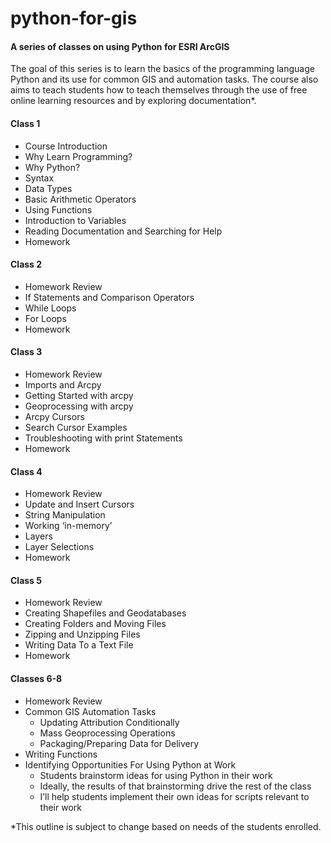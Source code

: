 # python-for-gis
#### A series of classes on using Python for ESRI ArcGIS

The goal of this series is to learn the basics of the programming language Python and its use for common GIS and automation tasks. The course also aims to teach students how to teach themselves through the use of free online learning resources and by exploring documentation*.


#### Class 1
*	Course Introduction
* Why Learn Programming?
*	Why Python?
*	Syntax
*	Data Types
*	Basic Arithmetic Operators
*	Using Functions
*	Introduction to Variables
*	Reading Documentation and Searching for Help
*	Homework

#### Class 2
*	Homework Review
*	If Statements and Comparison Operators
*	While Loops 
*	For Loops
*	Homework

#### Class 3
*	Homework Review
*	Imports and Arcpy
*	Getting Started with arcpy
*	Geoprocessing with arcpy
*	Arcpy Cursors
*	Search Cursor Examples
*	Troubleshooting with print Statements
*	Homework

#### Class 4
*	Homework Review
*	Update and Insert Cursors
*	String Manipulation
*	Working ‘in-memory’ 
*	Layers
*	Layer Selections
*	Homework

#### Class 5
*	Homework Review
*	Creating Shapefiles and Geodatabases
*	Creating Folders and Moving Files
*	Zipping and Unzipping Files
*	Writing Data To a Text File
*	Homework

#### Classes 6-8
*	Homework Review
*	Common GIS Automation Tasks
    *	Updating Attribution Conditionally
    *	Mass Geoprocessing Operations
    *	Packaging/Preparing Data for Delivery
*	Writing Functions
*	Identifying Opportunities For Using Python at Work
    *	Students brainstorm ideas for using Python in their work
    *	Ideally, the results of that brainstorming drive the rest of the class
    *	I’ll help students implement their own ideas for scripts relevant to their work

*This outline is subject to change based on needs of the students enrolled.
